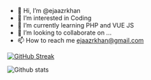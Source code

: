 - 👋 Hi, I’m @ejaazrkhan
- 👀 I’m interested in Coding
- 🌱 I’m currently learning PHP and VUE JS
- 💞️ I’m looking to collaborate on ...
- 📫 How to reach me ejaazrkhan@gmail.com

[![GitHub Streak](https://github-readme-streak-stats.herokuapp.com/?user=ejaazrkhan)](https://git.io/streak-stats)

![Github stats](https://github-readme-stats.vercel.app/api?username=ejaazrkhan)

<!---
ejaazrkhan/ejaazrkhan is a ✨ special ✨ repository because its `README.md` (this file) appears on your GitHub profile.
You can click the Preview link to take a look at your changes.
--->

